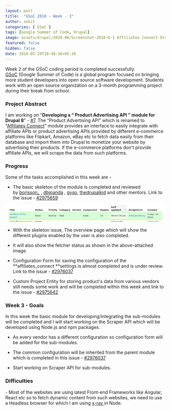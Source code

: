 ```yaml
---
layout: post
title:  "GSoC 2018 - Week - 3"
author: ankit
categories: [ GSoC ]
tags: [Google Summer of Code, Drupal]
image: assets/drupal/2018-06/Screenshot-2018-6-1 Affiliates Connect Drupal.png
featured: false
hidden: false
date: 2018-05-29T10:49:16+05:30
---
```


Week 2 of the GSoC coding period is completed successfully. [GSoC](https://summerofcode.withgoogle.com/) (Google Summer of Code) is a global program focused on bringing more student developers into open source software development. Students work with an open source organization on a 3-month programming project during their break from school.

### **Project Abstract**

I am working on "**Developing a “ Product Advertising API ” module for Drupal 8**" - [#7](https://groups.drupal.org/node/518074). The “Product Advertising API” which is renamed to "[Affiliates Connect](https://www.drupal.org/project/affiliates_connect)" module provides an interface to easily integrate with affiliate APIs or product advertising APIs provided by different e-commerce platforms like Flipkart, Amazon, eBay etc to fetch data easily from their database and import them into Drupal to monetize your website by advertising their products. If the e-commerce platforms don't provide affiliate APIs, we will scrape the data from such platforms.

### **Progress**

Some of the tasks accomplished in this week are - 

- The basic skeleton of the module is completed and reviewed by [borisson_](https://www.drupal.org/u/borisson_) , [dbjpanda](https://www.drupal.org/u/dbjpanda) , [gvso](https://www.drupal.org/u/gvso), [thedrupalkid](https://www.drupal.org/u/thedrupalkid) and other mentors. Link to the issue - [#2975659](https://www.drupal.org/project/affiliates_connect/issues/2975659)

![Skeleton of the module](/assets/drupal/inline-images/Screenshot-2018-6-1%20Issues%20for%20Affiliates%20Connect%20Drupal%20org.png)

- With the skeleton issue, The overview page which will show the different plugins enabled by the user is also completed.

- It will also show the fetcher status as shown in the above-attached image.

- Configuration Form for saving the configuration of the **affiliates_connect **settings is almost completed and is under review. Link to the issue - [#2976037](https://www.drupal.org/project/affiliates_connect/issues/2976037)

- Custom Project Entity for storing product's data from various vendors still needs some work and will be completed within this week and link to the issue - [#2975642](https://www.drupal.org/project/affiliates_connect/issues/2975642)

### **Week 3 - Goals**

In this week the basic module for developing/integrating the sub-modules will be completed and I will start working on the Scraper API which will be developed using Node.js and npm packages.

- As every vendor has a different configuration so configuration form will be added for the sub-modules.

- The common configuration will be inherited from the parent module which is completed in this issue - [#2976037](https://www.drupal.org/project/affiliates_connect/issues/2976037)

- Start working on Scraper API for sub-modules.

### **Difficulties**

- Most of the websites are using latest Front-end Frameworks like Angular, React etc so to fetch dynamic content from such websites, we need to use a Headless browser for which I am using [x-ray ](https://github.com/matthewmueller/x-ray)in Node.